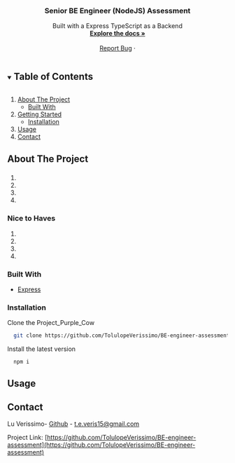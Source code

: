 ​<!-- PROJECT LOGO -->
<br />
<p align="center">
  <a href="https://github.com/TolulopeVerissimo/BE-engineer-assessment>
    <img src="https://cdn.theorg.com/d8e381b8-4c7c-47ef-8029-47ea7794e06e_thumb.jpg" alt="Logo" width="700" height="80">
  </a>

  <h3 align="center">Senior BE Engineer (NodeJS) Assessment</h3>
  <p align="center">
    Built with a Express TypeScript as a Backend
    <br />
    <a href="https://github.com/TolulopeVerissimo/BE-engineer-assessment/wiki"><strong>Explore the docs »</strong></a>
    <br />
    <br />
    <a href="https://github.com/TolulopeVerissimo/BE-engineer-assessment/issues">Report Bug</a>
    ·
  </p>
</p>



<!-- TABLE OF CONTENTS -->
<details open="open">
  <summary><h2 style="display: inline-block">Table of Contents</h2></summary>
  <ol>
    <li>
      <a href="#about-the-project">About The Project</a>
      <ul>
        <li><a href="#built-with">Built With</a></li>
      </ul>
    </li>
    <li>
      <a href="#getting-started">Getting Started</a>
      <ul>
        <li><a href="#installation">Installation</a></li>
      </ul>
    </li>
    <li><a href="#usage">Usage</a></li>
    <li><a href="#contact">Contact</a></li>
  </ol>
</details>



<!-- ABOUT THE PROJECT -->
## About The Project
### 
1. 
2. 
3.
4. 


### Nice to Haves
1. 
2. 
3.
4. 

### Built With

* [Express](https://expressjs.com/)


### Installation

 Clone the Project_Purple_Cow
   ```sh
     git clone https://github.com/TolulopeVerissimo/BE-engineer-assessment
   ```
   
   Install the latest version
   ```
     npm i
   ```

   

<!-- USAGE EXAMPLES -->
## Usage


<!-- CONTACT -->
## Contact

Lu Verissimo- [Github](https://github.com/TolulopeVerissimo) - t.e.veris15@gmail.com

Project Link: [https://github.com/TolulopeVerissimo/BE-engineer-assessment](https://github.com/TolulopeVerissimo/BE-engineer-assessment) 
